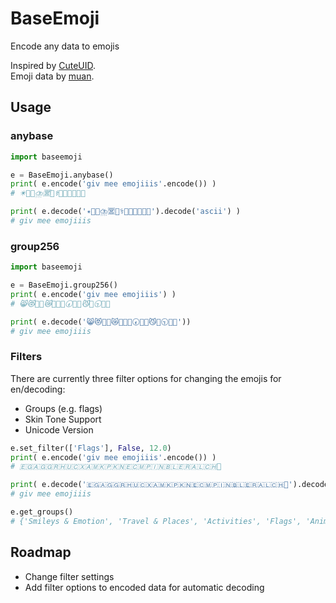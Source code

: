 # BaseEmoji

Encode any data to emojis

Inspired by [CuteUID](https://github.com/alexdredmon/cuteuid).  
Emoji data by [muan](https://github.com/muan/unicode-emoji-json).

## Usage

### anybase
```python
import baseemoji

e = BaseEmoji.anybase()
print( e.encode('giv mee emojiiis'.encode()) )
# ✴️🥎🐑⛈️🈺🚉‭⚕️🚅🇵🇪🥏🥇📍

print( e.decode('✴️🥎🐑⛈️🈺🚉‭⚕️🚅🇵🇪🥏🥇📍').decode('ascii') )
# giv mee emojiiis

```

### group256
```python
import baseemoji

e = BaseEmoji.group256()
print( e.encode('giv mee emojiiis') )
# 😸😻💖🤨😿🤖🥔🐢🕢🧅🙈😼🥒🕤💸💌

print( e.decode('😸😻💖🤨😿🤖🥔🐢🕢🧅🙈😼🥒🕤💸💌'))
# giv mee emojiiis

```

### Filters
There are currently three filter options for changing the emojis for en/decoding:
- Groups (e.g. flags)
- Skin Tone Support
- Unicode Version

```python
e.set_filter(['Flags'], False, 12.0)
print( e.encode('giv mee emojiiis'.encode()) )
# 🇪🇬🇦🇬🇬🇷🇭🇺🇨🇽🇦🇲🇰🇵🇰🇳⁣🇪🇨🇲🇵🇮🇳🇧🇱🇪🇷🇦🇱🇨🇭🏴󠁧󠁢󠁷󠁬󠁳󠁿

print( e.decode('🇪🇬🇦🇬🇬🇷🇭🇺🇨🇽🇦🇲🇰🇵🇰🇳⁣🇪🇨🇲🇵🇮🇳🇧🇱🇪🇷🇦🇱🇨🇭🏴󠁧󠁢󠁷󠁬󠁳󠁿').decode('ascii') )
# giv mee emojiiis

e.get_groups()
# {'Smileys & Emotion', 'Travel & Places', 'Activities', 'Flags', 'Animals & Nature', 'Symbols', 'People & Body', 'Objects', 'Food & Drink'}
```

## Roadmap
- Change filter settings
- Add filter options to encoded data for automatic decoding